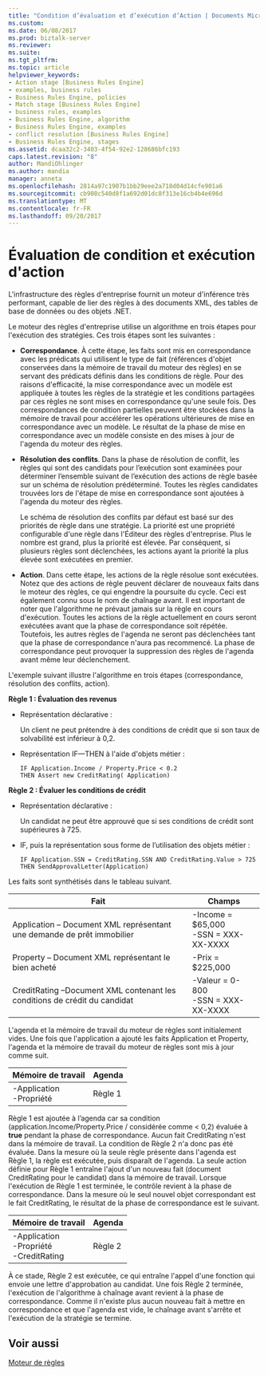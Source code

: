 ```yaml
---
title: "Condition d’évaluation et d’exécution d’Action | Documents Microsoft"
ms.custom: 
ms.date: 06/08/2017
ms.prod: biztalk-server
ms.reviewer: 
ms.suite: 
ms.tgt_pltfrm: 
ms.topic: article
helpviewer_keywords:
- Action stage [Business Rules Engine]
- examples, business rules
- Business Rules Engine, policies
- Match stage [Business Rules Engine]
- business rules, examples
- Business Rules Engine, algorithm
- Business Rules Engine, examples
- conflict resolution [Business Rules Engine]
- Business Rules Engine, stages
ms.assetid: dcaa32c2-3403-4f54-92e2-128686bfc193
caps.latest.revision: "8"
author: MandiOhlinger
ms.author: mandia
manager: anneta
ms.openlocfilehash: 2814a97c1907b1bb29eee2a718d04d14cfe901a6
ms.sourcegitcommit: cb908c540d8f1a692d01dc8f313e16cb4b4e696d
ms.translationtype: MT
ms.contentlocale: fr-FR
ms.lasthandoff: 09/20/2017
---
```

# <a name="condition-evaluation-and-action-execution"></a>Évaluation de condition et exécution d'action
L'infrastructure des règles d'entreprise fournit un moteur d'inférence très performant, capable de lier des règles à des documents XML, des tables de base de données ou des objets .NET.  
  
 Le moteur des règles d'entreprise utilise un algorithme en trois étapes pour l'exécution des stratégies. Ces trois étapes sont les suivantes :  
  
-   **Correspondance**. À cette étape, les faits sont mis en correspondance avec les prédicats qui utilisent le type de fait (références d'objet conservées dans la mémoire de travail du moteur des règles) en se servant des prédicats définis dans les conditions de règle. Pour des raisons d'efficacité, la mise correspondance avec un modèle est appliquée à toutes les règles de la stratégie et les conditions partagées par ces règles ne sont mises en correspondance qu'une seule fois. Des correspondances de condition partielles peuvent être stockées dans la mémoire de travail pour accélérer les opérations ultérieures de mise en correspondance avec un modèle. Le résultat de la phase de mise en correspondance avec un modèle consiste en des mises à jour de l'agenda du moteur des règles.  
  
-   **Résolution des conflits**. Dans la phase de résolution de conflit, les règles qui sont des candidats pour l’exécution sont examinées pour déterminer l’ensemble suivant de l’exécution des actions de règle basée sur un schéma de résolution prédéterminé. Toutes les règles candidates trouvées lors de l'étape de mise en correspondance sont ajoutées à l'agenda du moteur des règles.  
  
     Le schéma de résolution des conflits par défaut est basé sur des priorités de règle dans une stratégie. La priorité est une propriété configurable d'une règle dans l'Éditeur des règles d'entreprise. Plus le nombre est grand, plus la priorité est élevée. Par conséquent, si plusieurs règles sont déclenchées, les actions ayant la priorité la plus élevée sont exécutées en premier.  
  
-   **Action**. Dans cette étape, les actions de la règle résolue sont exécutées. Notez que des actions de règle peuvent déclarer de nouveaux faits dans le moteur des règles, ce qui engendre la poursuite du cycle. Ceci est également connu sous le nom de chaînage avant. Il est important de noter que l'algorithme ne prévaut jamais sur la règle en cours d'exécution. Toutes les actions de la règle actuellement en cours seront exécutées avant que la phase de correspondance soit répétée. Toutefois, les autres règles de l'agenda ne seront pas déclenchées tant que la phase de correspondance n'aura pas recommencé. La phase de correspondance peut provoquer la suppression des règles de l'agenda avant même leur déclenchement.  
  
 L'exemple suivant illustre l'algorithme en trois étapes (correspondance, résolution des conflits, action).  
  
 **Règle 1 : Évaluation des revenus**  
  
-   Représentation déclarative :  
  
     Un client ne peut prétendre à des conditions de crédit que si son taux de solvabilité est inférieur à 0,2.  
  
-   Représentation IF—THEN à l'aide d'objets métier :  
  
    ```  
    IF Application.Income / Property.Price < 0.2    
    THEN Assert new CreditRating( Application)   
    ```  
  
 **Règle 2 : Évaluer les conditions de crédit**  
  
-   Représentation déclarative :  
  
     Un candidat ne peut être approuvé que si ses conditions de crédit sont supérieures à 725.  
  
-   IF, puis la représentation sous forme de l’utilisation des objets métier :  
  
    ```  
    IF Application.SSN = CreditRating.SSN AND CreditRating.Value > 725    
    THEN SendApprovalLetter(Application)    
    ```  
  
 Les faits sont synthétisés dans le tableau suivant.  
  
|Fait|Champs|  
|----------|------------|  
|Application – Document XML représentant une demande de prêt immobilier|-Income = $65,000<br />-SSN = XXX-XX-XXXX|  
|Property – Document XML représentant le bien acheté|-Prix = $225,000|  
|CreditRating –Document XML contenant les conditions de crédit du candidat|-Valeur = 0-800<br />-SSN = XXX-XX-XXXX|  
  
 L'agenda et la mémoire de travail du moteur de règles sont initialement vides. Une fois que l'application a ajouté les faits Application et Property, l'agenda et la mémoire de travail du moteur de règles sont mis à jour comme suit.  
  
|Mémoire de travail|Agenda|  
|--------------------|------------|  
|-Application<br />-Propriété|Règle 1|  
  
 Règle 1 est ajoutée à l’agenda car sa condition (application.Income/Property.Price / considérée comme < 0,2) évaluée à **true** pendant la phase de correspondance. Aucun fait CreditRating n'est dans la mémoire de travail. La condition de Règle 2 n'a donc pas été évaluée. Dans la mesure où la seule règle présente dans l'agenda est Règle 1, la règle est exécutée, puis disparaît de l'agenda. La seule action définie pour Règle 1 entraîne l'ajout d'un nouveau fait (document CreditRating pour le candidat) dans la mémoire de travail. Lorsque l'exécution de Règle 1 est terminée, le contrôle revient à la phase de correspondance. Dans la mesure où le seul nouvel objet correspondant est le fait CreditRating, le résultat de la phase de correspondance est le suivant.  
  
|Mémoire de travail|Agenda|  
|--------------------|------------|  
|-Application<br />-Propriété<br />-CreditRating|Règle 2|  
  
 À ce stade, Règle 2 est exécutée, ce qui entraîne l'appel d'une fonction qui envoie une lettre d'approbation au candidat. Une fois Règle 2 terminée, l'exécution de l'algorithme à chaînage avant revient à la phase de correspondance. Comme il n'existe plus aucun nouveau fait à mettre en correspondance et que l'agenda est vide, le chaînage avant s'arrête et l'exécution de la stratégie se termine.  
  
## <a name="see-also"></a>Voir aussi  
 [Moteur de règles](../core/rule-engine.md)